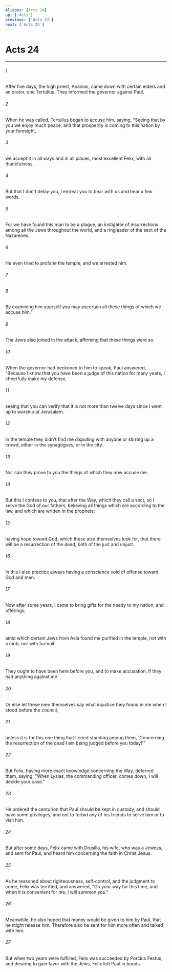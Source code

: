 ```yaml
---
Aliases: [Acts 24]
up: ['Acts']
previous: ['Acts 23']
next: ['Acts 25']
---
```

# Acts 24
***





###### 1 

After five days, the high priest, Ananias, came down with certain elders and an orator, one Tertullus. They informed the governor against Paul. 



###### 2 

When he was called, Tertullus began to accuse him, saying, "Seeing that by you we enjoy much peace, and that prosperity is coming to this nation by your foresight, 



###### 3 

we accept it in all ways and in all places, most excellent Felix, with all thankfulness. 



###### 4 

But that I don't delay you, I entreat you to bear with us and hear a few words. 



###### 5 

For we have found this man to be a plague, an instigator of insurrections among all the Jews throughout the world, and a ringleader of the sect of the Nazarenes. 



###### 6 

He even tried to profane the temple, and we arrested him. 



###### 7 





###### 8 

By examining him yourself you may ascertain all these things of which we accuse him." 



###### 9 

The Jews also joined in the attack, affirming that these things were so. 



###### 10 

When the governor had beckoned to him to speak, Paul answered, "Because I know that you have been a judge of this nation for many years, I cheerfully make my defense, 



###### 11 

seeing that you can verify that it is not more than twelve days since I went up to worship at Jerusalem. 



###### 12 

In the temple they didn't find me disputing with anyone or stirring up a crowd, either in the synagogues, or in the city. 



###### 13 

Nor can they prove to you the things of which they now accuse me. 



###### 14 

But this I confess to you, that after the Way, which they call a sect, so I serve the God of our fathers, believing all things which are according to the law, and which are written in the prophets; 



###### 15 

having hope toward God, which these also themselves look for, that there will be a resurrection of the dead, both of the just and unjust. 



###### 16 

In this I also practice always having a conscience void of offense toward God and men. 



###### 17 

Now after some years, I came to bring gifts for the needy to my nation, and offerings; 



###### 18 

amid which certain Jews from Asia found me purified in the temple, not with a mob, nor with turmoil. 



###### 19 

They ought to have been here before you, and to make accusation, if they had anything against me. 



###### 20 

Or else let these men themselves say what injustice they found in me when I stood before the council, 



###### 21 

unless it is for this one thing that I cried standing among them, 'Concerning the resurrection of the dead I am being judged before you today!'" 



###### 22 

But Felix, having more exact knowledge concerning the Way, deferred them, saying, "When Lysias, the commanding officer, comes down, I will decide your case." 



###### 23 

He ordered the centurion that Paul should be kept in custody, and should have some privileges, and not to forbid any of his friends to serve him or to visit him. 



###### 24 

But after some days, Felix came with Drusilla, his wife, who was a Jewess, and sent for Paul, and heard him concerning the faith in Christ Jesus. 



###### 25 

As he reasoned about righteousness, self-control, and the judgment to come, Felix was terrified, and answered, "Go your way for this time, and when it is convenient for me, I will summon you." 



###### 26 

Meanwhile, he also hoped that money would be given to him by Paul, that he might release him. Therefore also he sent for him more often and talked with him. 



###### 27 

But when two years were fulfilled, Felix was succeeded by Porcius Festus, and desiring to gain favor with the Jews, Felix left Paul in bonds.
